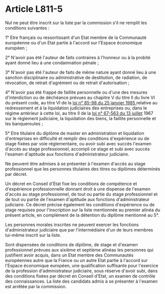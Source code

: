 # Article L811-5

<p>Nul ne peut être inscrit sur la liste par la commission s'il ne remplit les conditions suivantes : </p><p>1° Etre français ou ressortissant d'un Etat membre de la Communauté européenne ou d'un Etat partie à l'accord sur l'Espace économique européen ; </p><p>2° N'avoir pas été l'auteur de faits contraires à l'honneur ou à la probité ayant donné lieu à une condamnation pénale ; </p><p>3° N'avoir pas été l'auteur de faits de même nature ayant donné lieu à une sanction disciplinaire ou administrative de destitution, de radiation, de révocation, de retrait d'agrément ou de retrait d'autorisation ; </p><p>4° N'avoir pas été frappé de faillite personnelle ou d'une des mesures d'interdiction ou de déchéance prévues au chapitre V du titre II du livre VI du présent code, au titre VI de la <a href='/affichTexte.do?cidTexte=JORFTEXT000000693911&categorieLien=cid'>loi n° 85-98 du 25 janvier 1985 </a>relative au redressement et à la liquidation judiciaires des entreprises ou, dans le régime antérieur à cette loi, au titre II de la <a href='/affichTexte.do?cidTexte=JORFTEXT000000878028&categorieLien=cid'>loi n° 67-563 du 13 juillet</a> 1967 sur le règlement judiciaire, la liquidation des biens, la faillite personnelle et les banqueroutes ; </p><p>5° Etre titulaire du diplôme de master en administration et liquidation d'entreprises en difficulté et remplir des conditions d'expérience ou de stage fixées par voie réglementaire, ou avoir subi avec succès l'examen d'accès au stage professionnel, accompli ce stage et subi avec succès l'examen d'aptitude aux fonctions d'administrateur judiciaire. </p><p>Ne peuvent être admises à se présenter à l'examen d'accès au stage professionnel que les personnes titulaires des titres ou diplômes déterminés par décret. </p><p>Un décret en Conseil d'Etat fixe les conditions de compétence et d'expérience professionnelle donnant droit à une dispense de l'examen d'accès au stage professionnel, de tout ou partie du stage professionnel et de tout ou partie de l'examen d'aptitude aux fonctions d'administrateur judiciaire. Ce décret précise également les conditions d'expérience ou de stage requises pour l'inscription sur la liste mentionnée au premier alinéa du présent article, en complément de la détention du diplôme mentionné au 5°.</p><p>Les personnes morales inscrites ne peuvent exercer les fonctions d'administrateur judiciaire que par l'intermédiaire d'un de leurs membres lui-même inscrit sur la liste. </p><p>Sont dispensées de conditions de diplôme, de stage et d'examen professionnel prévues aux sixième et septième alinéas les personnes qui justifient avoir acquis, dans un Etat membre des Communautés européennes autre que la France ou un autre Etat partie à l'accord sur l'Espace économique européen, une qualification suffisante pour l'exercice de la profession d'administrateur judiciaire, sous réserve d'avoir subi, dans des conditions fixées par décret en Conseil d'Etat, un examen de contrôle des connaissances. La liste des candidats admis à se présenter à l'examen est arrêtée par la commission.</p>